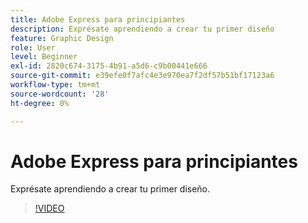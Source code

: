 ```yaml
---
title: Adobe Express para principiantes
description: Exprésate aprendiendo a crear tu primer diseño
feature: Graphic Design
role: User
level: Beginner
exl-id: 2820c674-3175-4b91-a5d6-c9b00441e666
source-git-commit: e39efe0f7afc4e3e970ea7f2df57b51bf17123a6
workflow-type: tm+mt
source-wordcount: '28'
ht-degree: 0%

---
```


# Adobe Express para principiantes

Exprésate aprendiendo a crear tu primer diseño.

>[!VIDEO](https://video.tv.adobe.com/v/3420225?quality=12&learn=on&hidetitle=true)
